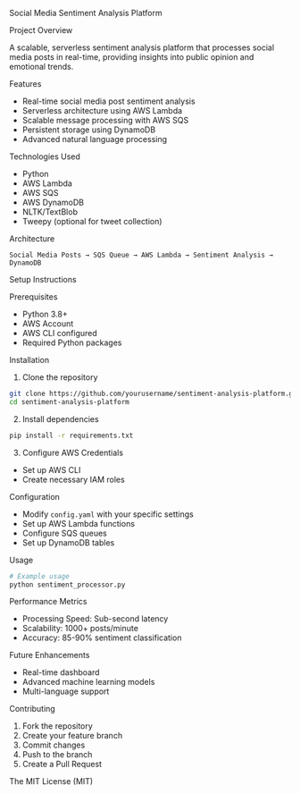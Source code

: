 Social Media Sentiment Analysis Platform

Project Overview

A scalable, serverless sentiment analysis platform that processes social media posts in real-time, providing insights into public opinion and emotional trends.

Features

- Real-time social media post sentiment analysis
- Serverless architecture using AWS Lambda
- Scalable message processing with AWS SQS
- Persistent storage using DynamoDB
- Advanced natural language processing

Technologies Used

- Python
- AWS Lambda
- AWS SQS
- AWS DynamoDB
- NLTK/TextBlob
- Tweepy (optional for tweet collection)

Architecture

```
Social Media Posts → SQS Queue → AWS Lambda → Sentiment Analysis → DynamoDB
```

Setup Instructions

Prerequisites

- Python 3.8+
- AWS Account
- AWS CLI configured
- Required Python packages

Installation

1. Clone the repository
```bash
git clone https://github.com/yourusername/sentiment-analysis-platform.git
cd sentiment-analysis-platform
```

2. Install dependencies
```bash
pip install -r requirements.txt
```

3. Configure AWS Credentials
- Set up AWS CLI
- Create necessary IAM roles

Configuration

- Modify `config.yaml` with your specific settings
- Set up AWS Lambda functions
- Configure SQS queues
- Set up DynamoDB tables

Usage

```python
# Example usage
python sentiment_processor.py
```

Performance Metrics

- Processing Speed: Sub-second latency
- Scalability: 1000+ posts/minute
- Accuracy: 85-90% sentiment classification

Future Enhancements

- Real-time dashboard
- Advanced machine learning models
- Multi-language support

Contributing

1. Fork the repository
2. Create your feature branch
3. Commit changes
4. Push to the branch
5. Create a Pull Request

The MIT License (MIT)
